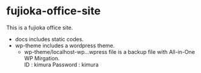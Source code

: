 # fujioka-office-site
This is a fujioka office site.  

- docs includes static codes.
- wp-theme includes a wordpress theme.
  - wp-theme/localhost-wp...wpress file is a backup file with All-in-One WP Mirgation.  
    ID : kimura
    Password : kimura
